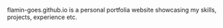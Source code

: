 flamin-goes.github.io is a personal portfolia website showcasing my skills, projects, experience etc.
